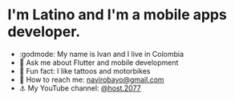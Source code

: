 # I'm Latino and I'm a mobile apps developer.

- :godmode: My name is Ivan and I live in Colombia
- :speech_balloon: Ask me about Flutter and mobile development
- :cactus: Fun fact: I like tattoos and motorbikes
- :city_sunrise: How to reach me: navirobayo@gmail.com
- :anchor: My YouTube channel: [@host.2077](https://www.youtube.com/@host.2077)

